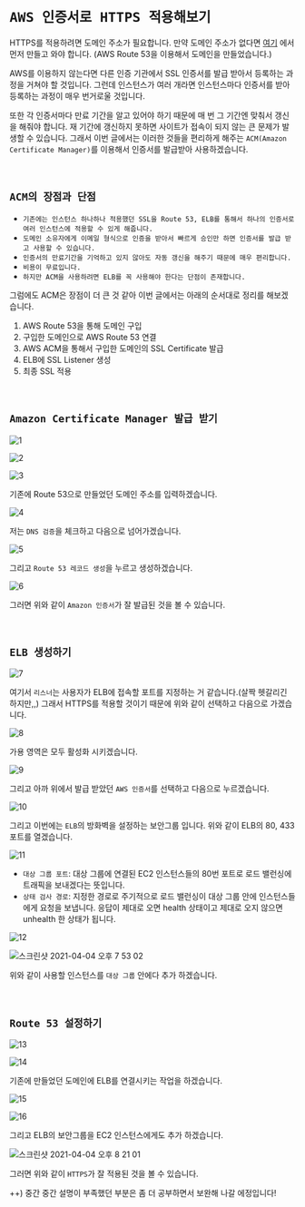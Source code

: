 # `AWS 인증서로 HTTPS 적용해보기`

HTTPS를 적용하려면 도메인 주소가 필요합니다. 만약 도메인 주소가 없다면 [여기](https://devlog-wjdrbs96.tistory.com/292) 에서 먼저 만들고 와야 합니다. (AWS Route 53을 이용해서 도메인을 만들었습니다.)

AWS를 이용하지 않는다면 다른 인증 기관에서 SSL 인증서를 발급 받아서 등록하는 과정을 거쳐야 할 것입니다. 그런데 인스턴스가 여러 개라면 인스턴스마다 인증서를 받아 등록하는 과정이 매우 번거로울 것입니다. 

또한 각 인증서마다 만료 기간을 알고 있어야 하기 때문에 매 번 그 기간엔 맞춰서 갱신을 해줘야 합니다. 재 기간에 갱신하지 못하면 사이트가 접속이 되지 않는 큰 문제가 발생할 수 있습니다. 그래서 이번 글에서는 이러한 것들을 편리하게 해주는 `ACM(Amazon Certificate Manager)`를 이용해서 인증서를 발급받아 사용하겠습니다. 

<br>

## `ACM의 장점과 단점`

- `기존에는 인스턴스 하나하나 적용했던 SSL을 Route 53, ELB를 통해서 하나의 인증서로 여러 인스턴스에 적용할 수 있게 해줍니다.`
- `도메인 소유자에게 이메일 형식으로 인증을 받아서 빠르게 승인만 하면 인증서를 발급 받고 사용할 수 있습니다.`
- `인증서의 만료기간을 기억하고 있지 않아도 자동 갱신을 해주기 때문에 매우 편리합니다.`
- `비용이 무료입니다.`
- `하지만 ACM을 사용하려면 ELB를 꼭 사용해야 한다는 단점이 존재합니다.` 

그럼에도 ACM은 장점이 더 큰 것 같아 이번 글에서는 아래의 순서대로 정리를 해보겠습니다. 

1. AWS Route 53을 통해 도메인 구입
2. 구입한 도메인으로 AWS Route 53 연결
3. AWS ACM을 통해서 구입한 도메인의 SSL Certificate 발급
4. ELB에 SSL Listener 생성
5. 최종 SSL 적용 


<br>

## `Amazon Certificate Manager 발급 받기`

![1](https://user-images.githubusercontent.com/45676906/113504800-6ac5eb00-9575-11eb-889f-aa7829dddc27.png)

![2](https://user-images.githubusercontent.com/45676906/113506026-2fc7b580-957d-11eb-846d-994515481a3b.png)

![3](https://user-images.githubusercontent.com/45676906/113506031-39511d80-957d-11eb-9271-5c6bf178d1c7.png)

기존에 Route 53으로 만들었던 도메인 주소를 입력하겠습니다.

![4](https://user-images.githubusercontent.com/45676906/113506041-4d951a80-957d-11eb-86e8-d018965d182c.png)

저는 `DNS 검증`을 체크하고 다음으로 넘어가겠습니다.

![5](https://user-images.githubusercontent.com/45676906/113506053-6b627f80-957d-11eb-8d87-5629c77cc37e.png)

그리고 `Route 53 레코드 생성`을 누르고 생성하겠습니다.

![6](https://user-images.githubusercontent.com/45676906/113506074-8503c700-957d-11eb-8b75-8f5b4d53c182.png)

그러면 위와 같이 `Amazon 인증서`가 잘 발급된 것을 볼 수 있습니다. 

<br>

## `ELB 생성하기`

![7](https://user-images.githubusercontent.com/45676906/113506209-67832d00-957e-11eb-89b6-b5a6791726ac.png)

여기서 `리스너`는 사용자가 ELB에 접속할 포트를 지정하는 거 같습니다.(살짝 헷갈리긴 하지만,,) 그래서 HTTPS를 적용할 것이기 때문에 위와 같이 선택하고 다음으로 가겠습니다.

![8](https://user-images.githubusercontent.com/45676906/113506244-99948f00-957e-11eb-82b0-99661ba9a0d5.png)

가용 영역은 모두 활성화 시키겠습니다.

![9](https://user-images.githubusercontent.com/45676906/113506256-a87b4180-957e-11eb-84b9-86c938b81369.png)

그리고 아까 위에서 발급 받았던 `AWS 인증서`를 선택하고 다음으로 누르겠습니다. 

![10](https://user-images.githubusercontent.com/45676906/113506275-b92bb780-957e-11eb-96f6-0abc2ccca199.png)

그리고 이번에는 `ELB`의 방화벽을 설정하는 보안그룹 입니다. 위와 같이 ELB의 80, 433 포트를 열겠습니다. 

![11](https://user-images.githubusercontent.com/45676906/113506332-36572c80-957f-11eb-915a-7fba345d1a11.png)

- `대상 그룹 포트`: 대상 그룹에 연결된 EC2 인스턴스들의 80번 포트로 로드 밸런싱에 트래픽을 보내겠다는 뜻입니다.
- `상태 검사 경로`: 지정한 경로로 주기적으로 로드 밸런싱이 대상 그룹 안에 인스턴스들에게 요청을 보냅니다. 응답이 제대로 오면 health 상태이고 제대로 오지 않으면 unhealth 한 상태가 됩니다.

![12](https://user-images.githubusercontent.com/45676906/113506917-87b4eb00-9582-11eb-83d2-0ce41d531765.png)

![스크린샷 2021-04-04 오후 7 53 02](https://user-images.githubusercontent.com/45676906/113506924-93a0ad00-9582-11eb-960a-b5f09aca77c6.png)

위와 같이 사용할 인스턴스를 `대상 그룹` 안에다 추가 하겠습니다. 

<br>

## `Route 53 설정하기`

![13](https://user-images.githubusercontent.com/45676906/113506938-b6cb5c80-9582-11eb-84db-039cd53a5eb5.png)

![14](https://user-images.githubusercontent.com/45676906/113507015-f98d3480-9582-11eb-9d86-dd8a2b6fec82.png)

기존에 만들었던 도메인에 ELB를 연결시키는 작업을 하겠습니다. 

![15](https://user-images.githubusercontent.com/45676906/113507028-10338b80-9583-11eb-8a1b-e95a3ea33f29.png)

![16](https://user-images.githubusercontent.com/45676906/113507041-29d4d300-9583-11eb-9580-02033f28743d.png)

그리고 ELB의 보안그룹을 EC2 인스턴스에게도 추가 하겠습니다.

![스크린샷 2021-04-04 오후 8 21 01](https://user-images.githubusercontent.com/45676906/113507073-50930980-9583-11eb-92f5-3600e4bd576a.png)

그러면 위와 같이 `HTTPS`가 잘 적용된 것을 볼 수 있습니다. 

++) 중간 중간 설명이 부족했던 부분은 좀 더 공부하면서 보완해 나갈 에정입니다!